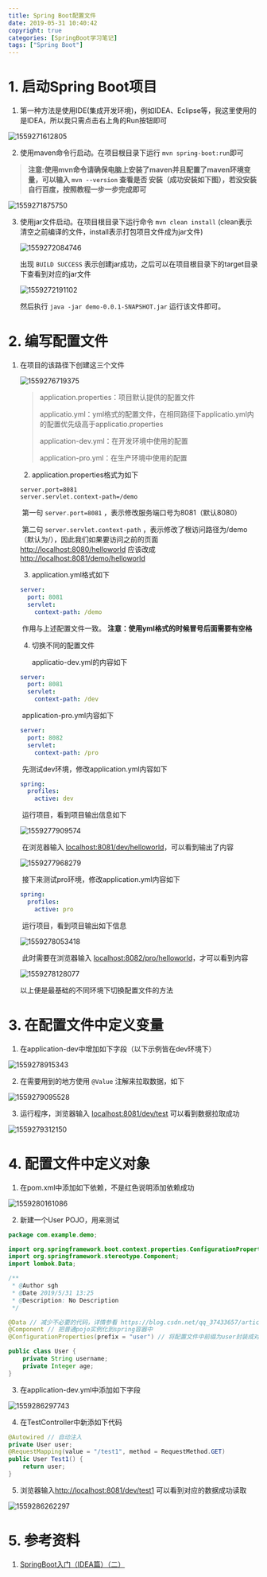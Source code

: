```yaml
---
title: Spring Boot配置文件
date: 2019-05-31 10:40:42
copyright: true
categories: [SpringBoot学习笔记]
tags: ["Spring Boot"]
---
```


# 1. 启动Spring Boot项目

1. 第一种方法是使用IDE(集成开发环境)，例如IDEA、Eclipse等，我这里使用的是IDEA，所以我只需点击右上角的Run按钮即可

![1559271612805](https://raw.githubusercontent.com/ShangguanHong/PictureBed/master/1559271612805.png)

2. 使用maven命令行启动。在项目根目录下运行 `mvn spring-boot:run`即可

>**注意:使用mvn命令请确保电脑上安装了maven并且配置了maven环境变量，可以输入 `mvn --version` 查看是否 安装（成功安装如下图），若没安装自行百度，按照教程一步一步完成即可**

![1559271875750](https://raw.githubusercontent.com/ShangguanHong/PictureBed/master/1559271875750.png)

3. 使用jar文件启动。在项目根目录下运行命令 `mvn clean install` (clean表示清空之前编译的文件，install表示打包项目文件成为jar文件)

   ![1559272084746](https://raw.githubusercontent.com/ShangguanHong/PictureBed/master/1559272084746.png)

   出现 `BUILD SUCCESS` 表示创建jar成功，之后可以在项目根目录下的target目录下查看到对应的jar文件

   ![1559272191102](https://raw.githubusercontent.com/ShangguanHong/PictureBed/master/1559272191102.png)

   然后执行 `java -jar demo-0.0.1-SNAPSHOT.jar` 运行该文件即可。

# 2. 编写配置文件

<!--more-->

1. 在项目的该路径下创建这三个文件

   ![1559276719375](https://raw.githubusercontent.com/ShangguanHong/PictureBed/master/1559276719375.png)

   > application.properties：项目默认提供的配置文件
   >
   > applicatio.yml：yml格式的配置文件，在相同路径下applicatio.yml内的配置优先级高于applicatio.properties
   >
   > application-dev.yml：在开发环境中使用的配置
   >
   > application-pro.yml：在生产环境中使用的配置

   2. application.properties格式为如下

   ```properties
   server.port=8081
   server.servlet.context-path=/demo
   ```

   ​	第一句 `server.port=8081` ，表示修改服务端口号为8081（默认8080）

   ​	第二句 `server.servlet.context-path` ，表示修改了根访问路径为/demo（默认为/），因此我们如果要访问之前的页面 <http://localhost:8080/helloworld> 应该改成 <http://localhost:8081/demo/helloworld>

   3. application.yml格式如下

   ```yml
   server: 
     port: 8081
     servlet: 
       context-path: /demo
   ```

   ​	作用与上述配置文件一致。 **注意：使用yml格式的时候冒号后面需要有空格**

   4. 切换不同的配置文件

      applicatio-dev.yml的内容如下

   ```yml
   server:
     port: 8081
     servlet:
       context-path: /dev
   ```

   ​	application-pro.yml内容如下

   ```yml
   server:
     port: 8082
     servlet:
       context-path: /pro
   ```

   ​	先测试dev环境，修改application.yml内容如下

   ```yml
   spring:
     profiles:
       active: dev
   ```

   ​	运行项目，看到项目输出信息如下

   ![1559277909574](https://raw.githubusercontent.com/ShangguanHong/PictureBed/master/1559277909574.png)

   ​	在浏览器输入 <localhost:8081/dev/helloworld>，可以看到输出了内容

   ![1559277968279](https://raw.githubusercontent.com/ShangguanHong/PictureBed/master/1559277968279.png)

   ​	接下来测试pro环境，修改application.yml内容如下

   ```yml
   spring:
     profiles:
       active: pro
   ```

   ​	运行项目，看到项目输出如下信息

   ![1559278053418](https://raw.githubusercontent.com/ShangguanHong/PictureBed/master/1559278053418.png)

   ​	此时需要在浏览器输入 <localhost:8082/pro/helloworld>，才可以看到内容

   ![1559278128077](https://raw.githubusercontent.com/ShangguanHong/PictureBed/master/1559278128077.png)

   以上便是最基础的不同环境下切换配置文件的方法

# 3. 在配置文件中定义变量

1. 在application-dev中增加如下字段（以下示例皆在dev环境下）

![1559278915343](https://raw.githubusercontent.com/ShangguanHong/PictureBed/master/1559278915343.png)

2. 在需要用到的地方使用 `@Value` 注解来拉取数据，如下

![1559279095528](https://raw.githubusercontent.com/ShangguanHong/PictureBed/master/1559279095528.png)

3. 运行程序，浏览器输入 <localhost:8081/dev/test> 可以看到数据拉取成功

![1559279312150](https://raw.githubusercontent.com/ShangguanHong/PictureBed/master/1559279312150.png)

# 4. 配置文件中定义对象

1. 在pom.xml中添加如下依赖，不是红色说明添加依赖成功

![1559280161086](https://raw.githubusercontent.com/ShangguanHong/PictureBed/master/1559280161086.png)

2. 新建一个User POJO，用来测试

```java
package com.example.demo;

import org.springframework.boot.context.properties.ConfigurationProperties;
import org.springframework.stereotype.Component;
import lombok.Data;

/**
 * @Author sgh
 * @Date 2019/5/31 13:25
 * @Description: No Description
 */

@Data // 减少不必要的代码，详情参看 https://blog.csdn.net/qq_37433657/article/details/83275051
@Component // 把普通pojo实例化到spring容器中
@ConfigurationProperties(prefix = "user") // 将配置文件中前缀为user封装成对象

public class User {
    private String username;
    private Integer age;
}
```

3. 在application-dev.yml中添加如下字段

![1559286297743](https://raw.githubusercontent.com/ShangguanHong/PictureBed/master/1559286297743.png)

4. 在TestController中新添如下代码

```java
@Autowired // 自动注入
private User user;
@RequestMapping(value = "/test1", method = RequestMethod.GET)
public User Test1() {
    return user;
}
```

5.  浏览器输入<http://localhost:8081/dev/test1> 可以看到对应的数据成功读取

![1559286262297](https://raw.githubusercontent.com/ShangguanHong/PictureBed/master/1559286262297.png)

# 5. 参考资料

1. [SpringBoot入门（IDEA篇）（二）](https://www.cnblogs.com/zmfx/p/8906943.html)